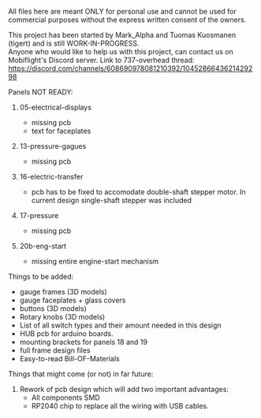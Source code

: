 All files here are meant ONLY for personal use and cannot be used for commercial purposes without the express written consent of the owners.


This project has been started by Mark_Alpha and Tuomas Kuosmanen
(tigert) and is still WORK-IN-PROGRESS.  
Anyone who would like to help us with this project, can contact us on Mobiflight's Discord server. 
Link to 737-overhead thread: https://discord.com/channels/608690978081210392/1045286643621429298

Panels NOT READY:

1.  05-electrical-displays
	- missing pcb
	- text for faceplates
	
2.	13-pressure-gagues
	- missing pcb
	
3.	16-electric-transfer
	- pcb has to be fixed to accomodate double-shaft stepper motor. 
		In current design single-shaft stepper was included
		
4.	17-pressure
	-	missing pcb
	
5. 	20b-eng-start
	- missing entire engine-start mechanism
	
	
	
Things to be added:
- gauge frames (3D models)
- gauge faceplates + glass covers
- buttons (3D models)
- Rotary knobs (3D models)
- List of all switch types and their amount needed in this design
- HUB pcb for arduino boards.
- mounting brackets for panels 18 and 19
- full frame design files
- Easy-to-read Bill-OF-Materials


Things that might come (or not) in far future:
1. Rework of pcb design which will add two important advantages:
	- All components SMD
	- RP2040 chip to replace all the wiring with USB cables. 

